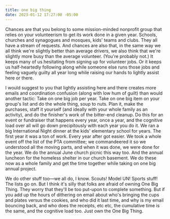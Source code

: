 ```yaml
---
title: one big thing
date: 2023-01-12 17:27:00 -05:00
---
```


Chances are that you belong to some mission-minded nonprofit group that relies on your volunteerism to get its work done in a given year. Schools, churches and synagogues and mosques, kids' teams and clubs. They all have a stream of requests. And chances are also that, in the same way we all think we're slightly better than average drivers, we also think that we're slightly more busy than the average volunteer. (You're probably not.) It keeps many of us hesitating from signing up for volunteer jobs. Or it keeps us half-heartedly following along while someone else runs those jobs and feeling vaguely guilty all year long while raising our hands to lightly assist here or there.

I would suggest to you that lightly assisting here and there creates more emails and coordination confusion (along with low hum of guilt) than would another tactic: Take on one big job per year. Take on one big item on your group's list and do the whole thing, soup to nuts. Plan it, make the purchases, staff it yourself (and ideally with your whole family as an activity), and do the finisher's work of the bitter-end cleanup. Do this for an event or fundraiser that happens every year, once a year, and the cognitive load over all will go down precipitously with each year you do it. We ran a big International Night dinner at the kids' elementary school for years. The first year it was a ton of work. Every year after got easier. We took a whole event off the list of the PTA committee; we commandeered it so we understood all the moving parts, and when it was done, we were done for the year. We do the annual June church picnic this way too. And the annual luncheon for the homeless shelter in our church basement. We do these now as a whole family and get the time together while taking on one big annual project.

We do other stuff too—we all do, I know. Scouts! Model UN! Sports stuff! The lists go on. But I think it's silly that folks are afraid of owning One Big Thing. They worry that they'll be too put-upon to complete something. But if you add up the hours of dithering on email about who's bringing the cups and plates versus the cookies, and who did it last time, and why is my email bouncing back, and who does the receipts, etc etc, the cumulative time is the same, and the cognitive load too. Just own the One Big Thing. 

